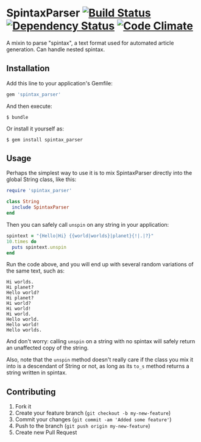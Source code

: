 # SpintaxParser  [![Build Status](https://secure.travis-ci.org/flintinatux/spintax_parser.png)](http://travis-ci.org/flintinatux/spintax_parser)  [![Dependency Status](https://gemnasium.com/flintinatux/spintax_parser.png)](https://gemnasium.com/flintinatux/spintax_parser)  [![Code Climate](https://codeclimate.com/badge.png)](https://codeclimate.com/github/flintinatux/spintax_parser)

A mixin to parse "spintax", a text format used for automated article generation. Can handle nested spintax.

## Installation

Add this line to your application's Gemfile:

```ruby
gem 'spintax_parser'
```

And then execute:

    $ bundle

Or install it yourself as:

    $ gem install spintax_parser

## Usage

Perhaps the simplest way to use it is to mix SpintaxParser directly into the global String class, like this:

```ruby
require 'spintax_parser'

class String
  include SpintaxParser
end
```

Then you can safely call `unspin` on any string in your application:

```ruby
spintext = "{Hello|Hi} {{world|worlds}|planet}{!|.|?}"
10.times do
  puts spintext.unspin
end
```

Run the code above, and you will end up with several random variations of the same text, such as:

    Hi worlds.
    Hi planet?
    Hello world?
    Hi planet?
    Hi world?
    Hi world!
    Hi world.
    Hello world.
    Hello world!
    Hello worlds.

And don't worry: calling `unspin` on a string with no spintax will safely return an unaffected copy of the string.

Also, note that the `unspin` method doesn't really care if the class you mix it into is a descendant of String or not, as long as its `to_s` method returns a string written in spintax.

## Contributing

1. Fork it
2. Create your feature branch (`git checkout -b my-new-feature`)
3. Commit your changes (`git commit -am 'Added some feature'`)
4. Push to the branch (`git push origin my-new-feature`)
5. Create new Pull Request
